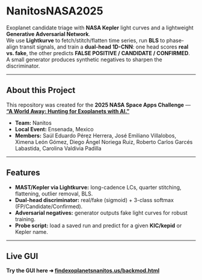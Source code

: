 # NanitosNASA2025

Exoplanet candidate triage with **NASA Kepler** light curves and a lightweight **Generative Adversarial Network**.  
We use **Lightkurve** to fetch/stitch/flatten time series, run **BLS** to phase-align transit signals, and train a **dual-head 1D-CNN**: one head scores **real vs. fake**, the other predicts **FALSE POSITIVE / CANDIDATE / CONFIRMED**.  
A small generator produces synthetic negatives to sharpen the discriminator.

---

##  About this Project

This repository was created for the **2025 NASA Space Apps Challenge** —  
**[“A World Away: Hunting for Exoplanets with AI.”](https://www.spaceappschallenge.org/2025/challenges/a-world-away-hunting-for-exoplanets-with-ai/)**

- **Team:** Nanitos  
- **Local Event:** Ensenada, Mexico  
- **Members:** Saúl Eduardo Pérez Herrera, José Emiliano Villalobos, Ximena León Gómez, Diego Ángel Noriega Ruiz, Roberto Carlos Garcés Labastida, Carolina Valdivia Padilla

---

##  Features

- **MAST/Kepler via Lightkurve:** long-cadence LCs, quarter stitching, flattening, outlier removal, BLS.
- **Dual-head discriminator:** real/fake (sigmoid) + 3-class softmax (FP/Candidate/Confirmed).
- **Adversarial negatives:** generator outputs fake light curves for robust training.
- **Probe script:** load a saved run and predict for a given **KIC/kepid** or Kepler name.

---

## Live GUI

**Try the GUI here ➜ [findexoplanetsnanitos.us/backmod.html](https://findexoplanetsnanitos.us/backmod.html)**
